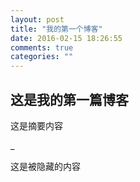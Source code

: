 ```yaml
---  
layout: post  
title: "我的第一个博客"  
date: 2016-02-15 18:26:55  
comments: true  
categories: ""  
---
```


这是我的第一篇博客
---
这是摘要内容

_

这是被隐藏的内容